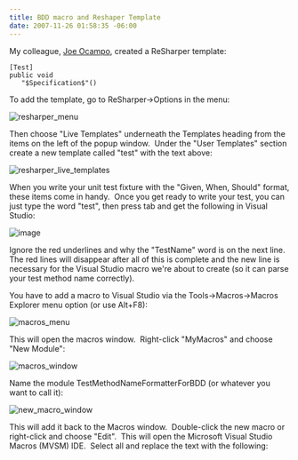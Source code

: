 ```yaml
---
title: BDD macro and Reshaper Template
date: 2007-11-26 01:58:35 -06:00
---
```


My colleague, [Joe Ocampo](http://blog.agilejoe.com), created a ReSharper template:

```csharp{linenos=table}
[Test]
public void 
   "$Specification$"()
```

To add the template, go to ReSharper->Options in the menu:  
  
![resharper_menu](blogs/jason_meridth/WindowsLiveWriter/BDDmacroandReSharper_11F81/resharper_menu_thumb.jpg)

Then choose "Live Templates" underneath the Templates heading from the items on the left of the popup window.  Under the "User Templates" section create a new template called "test" with the text above:

![resharper_live_templates](blogs/jason_meridth/WindowsLiveWriter/BDDmacroandReSharper_11F81/resharper_live_templates_thumb.jpg)

When you write your unit test fixture with the "Given, When, Should" format, these items come in handy.  Once you get ready to write your test, you can just type the word "test", then press tab and get the following in Visual Studio:

![image](blogs/jason_meridth/WindowsLiveWriter/BDDmacroandReSharper_11F81/image_thumb.png)

Ignore the red underlines and why the "TestName" word is on the next line.  The red lines will disappear after all of this is complete and the new line is necessary for the Visual Studio macro we're about to create (so it can parse your test method name correctly).

You have to add a macro to Visual Studio via the Tools->Macros->Macros Explorer menu option (or use Alt+F8):

![macros_menu](blogs/jason_meridth/WindowsLiveWriter/BDDmacroandReSharper_11F81/macros_menu_thumb_1.jpg)

This will open the macros window.  Right-click "MyMacros" and choose "New Module":

![macros_window](blogs/jason_meridth/WindowsLiveWriter/BDDmacroandReSharper_11F81/macros_window_thumb_1.jpg)

Name the module TestMethodNameFormatterForBDD (or whatever you want to call it):

![new_macro_window](blogs/jason_meridth/WindowsLiveWriter/BDDmacroandReSharper_11F81/new_macro_window_thumb.jpg)

This will add it back to the Macros window.  Double-click the new macro or right-click and choose "Edit".  This will open the Microsoft Visual Studio Macros (MVSM) IDE.  Select all and replace the text with the following:

